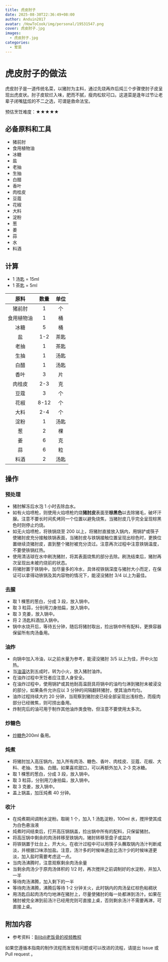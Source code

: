 ```yaml
---
title: 虎皮肘子
date: 2025-08-30T22:36:49+08:00
author: Anduin2017
avatar: /HowToCook/img/personal/19531547.png
cover: 虎皮肘子.jpg
images:
  - 虎皮肘子.jpg
categories:
  - 荤菜
---
```


# 虎皮肘子的做法

虎皮肘子是一道传统名菜，以猪肘为主料，通过先烧再炸后炖三个步骤使肘子皮呈现出虎皮状。肘子皮软烂入味，肥而不腻，瘦肉松软可口。这道菜是逢年过节让老辈子闭嘴猛炫的不二之选，可谓是救命法宝。

预估烹饪难度：★★★★★

## 必备原料和工具

- 猪前肘
- 食用植物油
- 冰糖
- 盐
- 老抽
- 生抽
- 白醋
- 香叶
- 肉桂皮
- 豆蔻
- 花椒
- 大料
- 淀粉
- 葱
- 姜
- 蒜
- 水
- 料酒

## 计算

- 1 汤匙 = 15ml
- 1 茶匙 = 5ml

|原料|数量|单位|
|:---:|:---:|:---:|
|猪前肘|1|个|
|食用植物油|1|桶|
|冰糖|5|桶|
|盐|1-2|茶匙|
|老抽|1|茶匙|
|生抽|1|汤匙|
|白醋|1|汤匙|
|香叶|3|片|
|肉桂皮|2-3|克|
|豆蔻|3|个|
|花椒|8-12|个|
|大料|2-4|个|
|淀粉|1|汤匙|
|葱|2|棵|
|姜|6|克|
|蒜|6|粒|
|料酒|2|汤匙|

## 操作

### 预处理

- 猪肘解冻后水泡 1 小时去除血水。
- 如有火焰喷枪，则使用火焰喷枪灼烧**猪肘皮**表面至**棕黑色**以去除猪毛，破坏汗腺。注意不要长时间炙烤同一个位置以避免烧焦，当猪肘皮几乎完全呈现棕黑色时则停止灼烧。
- 如无火焰喷枪，将铁锅烧至 200 以上，将猪肘直接放入锅内，用锅铲或筷子使猪肘皮充分接触铁锅表面，当猪肘皮与铁锅接触位置呈现出棕色时，更换位置继续烫猪肘皮，直到整个猪肘被充分烫过。注意再次过程中注意铁锅温度，不要使铁锅红热。
- 使用清洁球在水中刷洗猪肘，将其表面烧焦的部分去除。刷洗结束后，猪肘再次呈现出未被灼烧前的状态。
- 将猪肘置于铁锅中，加尽量多的冷水，具体视铁锅深度与猪肘大小而定，在保证可以拿得动铁锅及其内容物的情况下，能浸没猪肘 3/4 以上为最佳。

### 去腥

- 取 1 棵葱的葱白，分成 3 段，放入锅中。
- 取 3 粒蒜，分别用刀身拍扁，放入锅中。
- 取 3 克姜，放入锅中。
- 将 2 汤匙料酒加入锅中。
- 锅中水烧开后，等待五分钟，随后将猪肘取出，捡出锅中所有配料，更换容器保留所有肉汤备用。

### 油炸

- 向锅中加入冷油，以之前水量为参考，能浸没猪肘 3/5 以上为佳，开中火加热。
- 当[油温](tips/advanced/油温判断技巧.md)达到五成时，转为小火，放入猪肘油炸。
- 在油炸过程中烹饪者应注意人身安全。
- 在油炸过程中，使用锅铲或其他耐高温厨具将锅中的油均匀淋到猪肘未被浸没的部分，如果条件允许应以 3 分钟的间隔翻转猪肘，使其油炸均匀。
- 油炸过程持续大约 20 分钟，当观察到猪肘皮已经全部呈现出浅棕色，而瘦肉部分已经微焦，则可捞出备用。
- 炸制完后的油可用于制作其他油炸类食物，但注意不要使用太多次。

### 炒糖色

- [炒糖色](../../tips/advanced/糖色的炒制.md)200ml 备用。

### 炖煮

- 将猪肘加入高压锅内，加入所有肉汤、糖色、香叶、肉桂皮、豆蔻、花椒、大料、老抽、生抽、白醋。如果喜欢甜口，可以再额外加入 2-3 克冰糖。
- 取 1 棵葱的葱白，分成 3 段，放入锅中。
- 取 3 粒蒜，分别用刀身拍扁，放入锅中。
- 取 3 克姜，放入锅中。
- 盖上锅盖，加压炖煮 40 分钟。

### 收汁

- 在炖煮期间调制水淀粉。取碗 1 个，加入 1 汤匙淀粉，100ml 水，搅拌使其成为白色悬浊液
- 炖煮时间结束后，打开高压锅锅盖，捡出锅中所有的配料，只保留猪肘。
- 将高压锅中剩余的肉汤转移至铁锅内，猪肘转移至盘子或盆内
- 将铁锅置于灶台上，开大火。在收汁过程中可以用筷子头蘸取锅内汤汁判断咸淡，并根据口味添加盐。注意，汤汁多的时候味道会比汤汁少的时候味道更淡，加入盐时需要考虑这一点。
- 当肉汤沸腾时，注意观察剩余肉汤余量
- 当剩余肉汤少于原肉汤体积的 1/2 时，再次搅拌之前调制好的水淀粉，并加入一半
- 等待肉汤沸腾，加入剩下的一半
- 等待肉汤沸腾，沸腾后等待 1-2 分钟关火，此时锅内的肉汤呈红棕色粘稠状
- 用汤匙舀起肉汤均匀地淋在猪肘上，尽量使猪肘的每一处都淋到汤汁。如果在猪肘被完全淋到前汤汁已经用完则可直接上桌，否则剩余汤汁不需要再淋，可直接上桌。

## 附加内容

- 参考资料：[Bilibili老饭骨的视频教程](https://www.bilibili.com/video/BV1P4421c7s5)

<!-- 必须保留下面的文字。 -->
如果您遵循本指南的制作流程而发现有问题或可以改进的流程，请提出 Issue 或 Pull request 。
